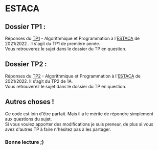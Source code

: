 # ESTACA
## Dossier TP1 :  
  Réponses du [TP1](https://github.com/dylanPerinetti/ESTACA/tree/main/TP1) - Algorithmique et Programmation à l'[ESTACA](https://www.estaca.fr/) de 2021/2022 .
  Il s'agit du TP1 de première année.  
  Vous retrouverez le sujet dans le dossier du TP en question.  

## Dossier TP2 :  
  Réponses du [TP2](https://github.com/dylanPerinetti/ESTACA/tree/main/TP2) - Algorithmique et Programmation à l'[ESTACA](https://www.estaca.fr/) de 2021/2022.
  Il s'agit du TP2 de 1A.  
  Vous retrouverez le sujet dans le dossier du TP en question.    
  
  
## Autres choses !
Ce code est loin d'être parfait. Mais il a le mérite de répondre simplement aux questions du sujet.  
Si vous voulez apporter des modifications je suis preneur, de plus si vous avez d'autres TP à faire n'hésitez pas à les partager.

### Bonne lecture ;)
